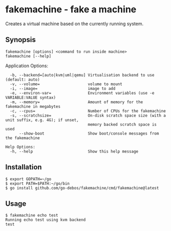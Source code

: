 # fakemachine - fake a machine

Creates a virtual machine based on the currently running system.

## Synopsis

```
fakemachine [options] <command to run inside machine>
fakemachine [--help]
```

Application Options:
```
  -b, --backend=[auto|kvm|uml|qemu] Virtualisation backend to use (default: auto)
  -v, --volume=                     volume to mount
  -i, --image=                      image to add
  -e, --environ-var=                Environment variables (use -e VARIABLE:VALUE syntax)
  -m, --memory=                     Amount of memory for the fakemachine in megabytes
  -c, --cpus=                       Number of CPUs for the fakemachine
  -s, --scratchsize=                On-disk scratch space size (with a unit suffix, e.g. 4G); if unset,
                                    memory backed scratch space is used
      --show-boot                   Show boot/console messages from the fakemachine

Help Options:
  -h, --help                        Show this help message
```

## Installation

```
$ export GOPATH=~/go
$ export PATH=$PATH:~/go/bin
$ go install github.com/go-debos/fakemachine/cmd/fakemachine@latest
```

## Usage

```
$ fakemachine echo test
Running echo test using kvm backend
test
```
